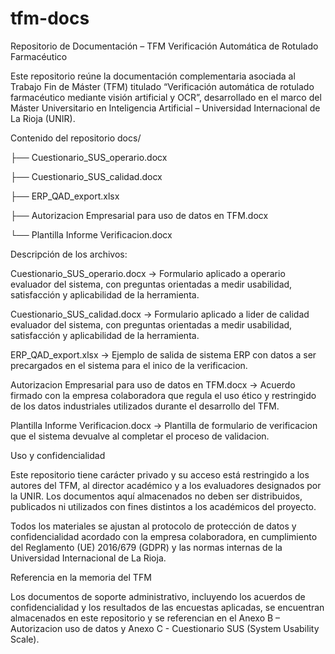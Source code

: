 # tfm-docs
Repositorio de Documentación – TFM Verificación Automática de Rotulado Farmacéutico

Este repositorio reúne la documentación complementaria asociada al Trabajo Fin de Máster (TFM) titulado
“Verificación automática de rotulado farmacéutico mediante visión artificial y OCR”, desarrollado en el marco del
Máster Universitario en Inteligencia Artificial – Universidad Internacional de La Rioja (UNIR).

Contenido del repositorio
docs/

├── Cuestionario_SUS_operario.docx

├── Cuestionario_SUS_calidad.docx

├── ERP_QAD_export.xlsx

├── Autorizacion Empresarial para uso de datos en TFM.docx

└── Plantilla Informe Verificacion.docx


Descripción de los archivos:



Cuestionario_SUS_operario.docx → Formulario aplicado a operario evaluador del sistema, con preguntas orientadas a medir usabilidad, satisfacción y aplicabilidad de la herramienta.

Cuestionario_SUS_calidad.docx → Formulario aplicado a lider de calidad evaluador del sistema, con preguntas orientadas a medir usabilidad, satisfacción y aplicabilidad de la herramienta.

ERP_QAD_export.xlsx → Ejemplo de salida de sistema ERP con datos a ser precargados en el sistema para el inico de la verificacion.

Autorizacion Empresarial para uso de datos en TFM.docx → Acuerdo firmado con la empresa colaboradora que regula el uso ético y restringido de los datos industriales utilizados durante el desarrollo del TFM.

Plantilla Informe Verificacion.docx → Plantilla de formulario de verificacion que el sistema devualve al completar el proceso de validacion.

Uso y confidencialidad

Este repositorio tiene carácter privado y su acceso está restringido a los autores del TFM, al director académico y a los evaluadores designados por la UNIR.
Los documentos aquí almacenados no deben ser distribuidos, publicados ni utilizados con fines distintos a los académicos del proyecto.

Todos los materiales se ajustan al protocolo de protección de datos y confidencialidad acordado con la empresa colaboradora, en cumplimiento del Reglamento (UE) 2016/679 (GDPR) y las normas internas de la Universidad Internacional de La Rioja.

Referencia en la memoria del TFM

Los documentos de soporte administrativo, incluyendo los acuerdos de confidencialidad y los resultados de las encuestas aplicadas, se encuentran almacenados en este repositorio y se referencian en el Anexo B – Autorizacion uso de datos y Anexo C - Cuestionario SUS (System Usability Scale).
